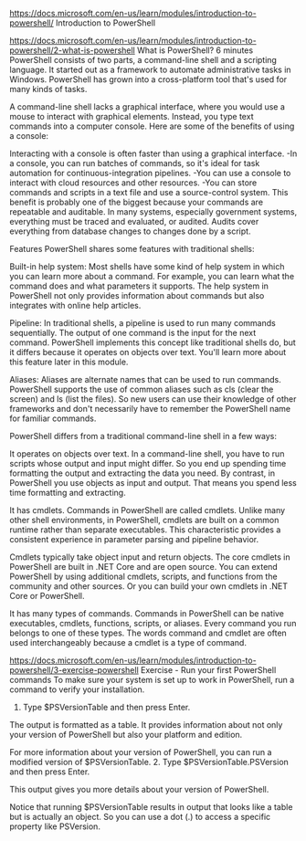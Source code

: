 https://docs.microsoft.com/en-us/learn/modules/introduction-to-powershell/
Introduction to PowerShell

https://docs.microsoft.com/en-us/learn/modules/introduction-to-powershell/2-what-is-powershell
What is PowerShell?
6 minutes
PowerShell consists of two parts, a command-line shell and a scripting language. It started out as a framework to automate administrative tasks in Windows. PowerShell has grown into a cross-platform tool that's used for many kinds of tasks.

A command-line shell lacks a graphical interface, where you would use a mouse to interact with graphical elements. Instead, you type text commands into a computer console. Here are some of the benefits of using a console:

Interacting with a console is often faster than using a graphical interface.
-In a console, you can run batches of commands, so it's ideal for task automation for continuous-integration pipelines.
-You can use a console to interact with cloud resources and other resources.
-You can store commands and scripts in a text file and use a source-control system. This benefit is probably one of the biggest because your commands are repeatable and auditable. In many systems, especially government systems, everything must be traced and evaluated, or audited. Audits cover everything from database changes to changes done by a script.

Features
PowerShell shares some features with traditional shells:

Built-in help system: Most shells have some kind of help system in which you can learn more about a command. For example, you can learn what the command does and what parameters it supports. The help system in PowerShell not only provides information about commands but also integrates with online help articles.

Pipeline: In traditional shells, a pipeline is used to run many commands sequentially. The output of one command is the input for the next command. PowerShell implements this concept like traditional shells do, but it differs because it operates on objects over text. You'll learn more about this feature later in this module.

Aliases: Aliases are alternate names that can be used to run commands. PowerShell supports the use of common aliases such as cls (clear the screen) and ls (list the files). So new users can use their knowledge of other frameworks and don't necessarily have to remember the PowerShell name for familiar commands.

PowerShell differs from a traditional command-line shell in a few ways:

It operates on objects over text. In a command-line shell, you have to run scripts whose output and input might differ. So you end up spending time formatting the output and extracting the data you need. By contrast, in PowerShell you use objects as input and output. That means you spend less time formatting and extracting.

It has cmdlets. Commands in PowerShell are called cmdlets. Unlike many other shell environments, in PowerShell, cmdlets are built on a common runtime rather than separate executables. This characteristic provides a consistent experience in parameter parsing and pipeline behavior.

Cmdlets typically take object input and return objects. The core cmdlets in PowerShell are built in .NET Core and are open source. You can extend PowerShell by using additional cmdlets, scripts, and functions from the community and other sources. Or you can build your own cmdlets in .NET Core or PowerShell.

It has many types of commands. Commands in PowerShell can be native executables, cmdlets, functions, scripts, or aliases. Every command you run belongs to one of these types. The words command and cmdlet are often used interchangeably because a cmdlet is a type of command.

https://docs.microsoft.com/en-us/learn/modules/introduction-to-powershell/3-exercise-powershell
Exercise - Run your first PowerShell commands
To make sure your system is set up to work in PowerShell, run a command to verify your installation.

1. Type $PSVersionTable and then press Enter.

The output is formatted as a table. It provides information about not only your version of PowerShell but also your platform and edition.

For more information about your version of PowerShell, you can run a modified version of $PSVersionTable.
2. Type $PSVersionTable.PSVersion and then press Enter.

This output gives you more details about your version of PowerShell.

Notice that running $PSVersionTable results in output that looks like a table but is actually an object. So you can use a dot (.) to access a specific property like PSVersion.


